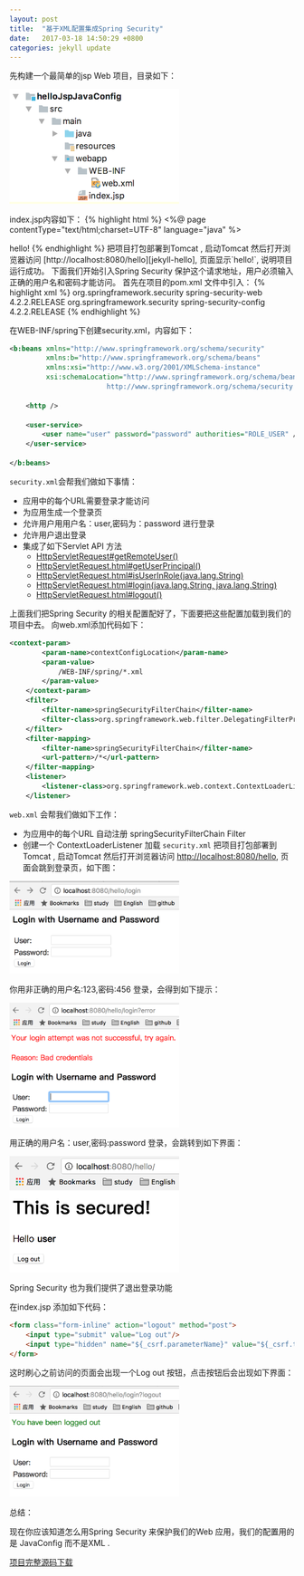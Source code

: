 ```yaml
---
layout: post
title:  "基于XML配置集成Spring Security"
date:   2017-03-18 14:50:29 +0800
categories: jekyll update
---
```

先构建一个最简单的jsp Web 项目，目录如下：

<img src="/images/20170317-001.png" style="width: 300px">

index.jsp内容如下：
{% highlight html %}
<%@ page contentType="text/html;charset=UTF-8" language="java" %>
<html>
<head>
    <title>Hello!</title>
</head>
<body>
    hello!
</body>
</html>
{% endhighlight %}
把项目打包部署到Tomcat , 启动Tomcat 然后打开浏览器访问 [http://localhost:8080/hello][jekyll-hello], 页面显示`hello!`, 说明项目运行成功。
下面我们开始引入Spring Security 保护这个请求地址，用户必须输入正确的用户名和密码才能访问。
首先在项目的pom.xml 文件中引入：
{% highlight xml %}
<dependency>
    <groupId>org.springframework.security</groupId>
    <artifactId>spring-security-web</artifactId>
    <version>4.2.2.RELEASE</version>
</dependency>
<dependency>
    <groupId>org.springframework.security</groupId>
    <artifactId>spring-security-config</artifactId>
    <version>4.2.2.RELEASE</version>
</dependency>
{% endhighlight %}

在WEB-INF/spring下创建security.xml，内容如下：
```xml
<b:beans xmlns="http://www.springframework.org/schema/security"
         xmlns:b="http://www.springframework.org/schema/beans"
         xmlns:xsi="http://www.w3.org/2001/XMLSchema-instance"
         xsi:schemaLocation="http://www.springframework.org/schema/beans http://www.springframework.org/schema/beans/spring-beans.xsd
                        http://www.springframework.org/schema/security http://www.springframework.org/schema/security/spring-security.xsd">

    <http />

    <user-service>
        <user name="user" password="password" authorities="ROLE_USER" />
    </user-service>

</b:beans>
```

`security.xml`会帮我们做如下事情：
*   应用中的每个URL需要登录才能访问
*   为应用生成一个登录页
*   允许用户用用户名：user,密码为：password 进行登录
*   允许用户退出登录
*   集成了如下Servlet API 方法
    +   [HttpServletRequest#getRemoteUser()][servlet-getRemoteUser]
    +   [HttpServletRequest.html#getUserPrincipal()][servlet-getUserPrincipal]
    +   [HttpServletRequest.html#isUserInRole(java.lang.String)][servlet-isUserInRole]
    +   [HttpServletRequest.html#login(java.lang.String, java.lang.String)][servlet-login]
    +   [HttpServletRequest.html#logout()][servlet-logout]

上面我们把Spring Security 的相关配置配好了，下面要把这些配置加载到我们的项目中去。
向web.xml添加代码如下：
```xml
<context-param>
        <param-name>contextConfigLocation</param-name>
        <param-value>
            /WEB-INF/spring/*.xml
        </param-value>
    </context-param>
    <filter>
        <filter-name>springSecurityFilterChain</filter-name>
        <filter-class>org.springframework.web.filter.DelegatingFilterProxy</filter-class>
    </filter>
    <filter-mapping>
        <filter-name>springSecurityFilterChain</filter-name>
        <url-pattern>/*</url-pattern>
    </filter-mapping>
    <listener>
        <listener-class>org.springframework.web.context.ContextLoaderListener</listener-class>
    </listener>
```

`web.xml` 会帮我们做如下工作：
*   为应用中的每个URL 自动注册  springSecurityFilterChain Filter
*   创建一个 ContextLoaderListener 加载 `security.xml`
把项目打包部署到Tomcat , 启动Tomcat 然后打开浏览器访问 [http://localhost:8080/hello][jekyll-hello], 页面会跳到登录页，如下图：

<img src="/images/20170317-002.png" style="width: 300px">

你用非正确的用户名:123,密码:456 登录，会得到如下提示：

<img src="/images/20170317-003.png" style="width: 300px">

用正确的用户名：user,密码:password 登录，会跳转到如下界面：

<img src="/images/20170317-004.png" style="width: 300px">

Spring Security 也为我们提供了退出登录功能

在index.jsp 添加如下代码：
```html
<form class="form-inline" action="logout" method="post">
    <input type="submit" value="Log out"/>
    <input type="hidden" name="${_csrf.parameterName}" value="${_csrf.token}"/>
</form>
```

这时刷心之前访问的页面会出现一个Log out 按钮，点击按钮后会出现如下界面：

<img src="/images/20170317-005.png" style="width: 300px">

总结：

现在你应该知道怎么用Spring Security 来保护我们的Web 应用，我们的配置用的是 JavaConfig 而不是XML .

[项目完整源码下载][github-source]


[jekyll-hello]: http://localhost:8080/hello
[servlet-getRemoteUser]: https://docs.oracle.com/javaee/6/api/javax/servlet/http/HttpServletRequest.html#getRemoteUser()
[servlet-getUserPrincipal]:https://docs.oracle.com/javaee/6/api/javax/servlet/http/HttpServletRequest.html#getUserPrincipal()
[servlet-isUserInRole]:https://docs.oracle.com/javaee/6/api/javax/servlet/http/HttpServletRequest.html#isUserInRole(java.lang.String)
[servlet-login]:https://docs.oracle.com/javaee/6/api/javax/servlet/http/HttpServletRequest.html#login(java.lang.String,java.lang.String)
[servlet-logout]:https://docs.oracle.com/javaee/6/api/javax/servlet/http/HttpServletRequest.html#logout()
[github-source]:https://github.com/lijingrong/spring-security-demos
